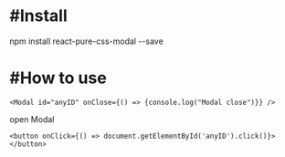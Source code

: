 # #Install


npm install react-pure-css-modal --save


# #How to use

```
<Modal id="anyID" onClose={() => {console.log("Modal close")}} />
```


open Modal
```
<button onClick={() => document.getElementById('anyID').click()}></button>
```